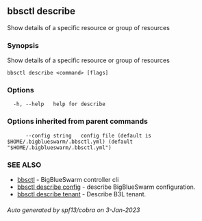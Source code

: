 ## bbsctl describe

Show details of a specific resource or group of resources

### Synopsis

Show details of a specific resource or group of resources

```
bbsctl describe <command> [flags]
```

### Options

```
  -h, --help   help for describe
```

### Options inherited from parent commands

```
      --config string   config file (default is $HOME/.bigblueswarm/.bbsctl.yml) (default "$HOME/.bigblueswarm/.bbsctl.yml")
```

### SEE ALSO

* [bbsctl](bbsctl.md)	 - BigBlueSwarm controller cli
* [bbsctl describe config](bbsctl_describe_config.md)	 - describe BigBlueSwarm configuration.
* [bbsctl describe tenant](bbsctl_describe_tenant.md)	 - Describe B3L tenant.

###### Auto generated by spf13/cobra on 3-Jan-2023

